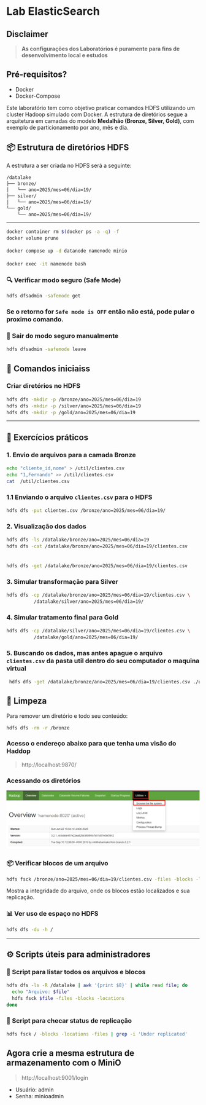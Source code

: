 # Lab ElasticSearch


## Disclaimer
> **As configurações dos Laboratórios é puramente para fins de desenvolvimento local e estudos**


## Pré-requisitos?
* Docker
* Docker-Compose


Este laboratório tem como objetivo praticar comandos HDFS utilizando um cluster Hadoop simulado com Docker. A estrutura de diretórios segue a arquitetura em camadas do modelo **Medalhão (Bronze, Silver, Gold)**, com exemplo de particionamento por ano, mês e dia.

## 📦 Estrutura de diretórios HDFS

A estrutura a ser criada no HDFS será a seguinte:

```
/datalake
├── bronze/
│   └── ano=2025/mes=06/dia=19/
├── silver/
│   └── ano=2025/mes=06/dia=19/
└── gold/
    └── ano=2025/mes=06/dia=19/
```

---

```bash
docker container rm $(docker ps -a -q) -f
docker volume prune

docker compose up -d datanode namenode minio

docker exec -it namenode bash

```


### 🔍 Verificar modo seguro (Safe Mode)

```bash
hdfs dfsadmin -safemode get
```

### Se o retorno for `Safe mode is OFF` então não está, pode pular o proximo comando.

### 🚫 Sair do modo seguro manualmente

```bash
hdfs dfsadmin -safemode leave
```

## 🚀 Comandos iniciaiss

### Criar diretórios no HDFS

```bash
hdfs dfs -mkdir -p /bronze/ano=2025/mes=06/dia=19
hdfs dfs -mkdir -p /silver/ano=2025/mes=06/dia=19
hdfs dfs -mkdir -p /gold/ano=2025/mes=06/dia=19
```


---

## 📂 Exercícios práticos

### 1. Envio de arquivos para a camada Bronze

```bash
echo "cliente_id,nome" > /util/clientes.csv
echo "1,Fernando" >> /util/clientes.csv
cat  /util/clientes.csv

```

### 1.1 Enviando o arquivo `clientes.csv` para o HDFS

```bash
hdfs dfs -put clientes.csv /bronze/ano=2025/mes=06/dia=19/
```

### 2. Visualização dos dados

```bash
hdfs dfs -ls /datalake/bronze/ano=2025/mes=06/dia=19
hdfs dfs -cat /datalake/bronze/ano=2025/mes=06/dia=19/clientes.csv


hdfs dfs -get /datalake/bronze/ano=2025/mes=06/dia=19/clientes.csv
```


### 3. Simular transformação para Silver

```bash
hdfs dfs -cp /datalake/bronze/ano=2025/mes=06/dia=19/clientes.csv \
          /datalake/silver/ano=2025/mes=06/dia=19/
```

### 4. Simular tratamento final para Gold

```bash
hdfs dfs -cp /datalake/silver/ano=2025/mes=06/dia=19/clientes.csv \
          /datalake/gold/ano=2025/mes=06/dia=19/
```

### 5. Buscando os dados, mas antes apague o arquivo `clientes.csv` da pasta util dentro do seu computador o maquina virtual
```bash
 hdfs dfs -get /datalake/bronze/ano=2025/mes=06/dia=19/clientes.csv ./util/

```


## 🧹 Limpeza

Para remover um diretório e todo seu conteúdo:

```bash
hdfs dfs -rm -r /bronze
```


### Acesso o endereço abaixo para que tenha uma visão do Haddop
> http://localhost:9870/


### Acessando os diretórios
![HFDS](/content/hdfs-00.png)


### 📦 Verificar blocos de um arquivo

```bash
hdfs fsck /bronze/ano=2025/mes=06/dia=19/clientes.csv -files -blocks -locations
```

Mostra a integridade do arquivo, onde os blocos estão localizados e sua replicação.

### 📊 Ver uso de espaço no HDFS

```bash
hdfs dfs -du -h /
```


---

## ⚙️ Scripts úteis para administradores

### 📌 Script para listar todos os arquivos e blocos

```bash
hdfs dfs -ls -R /datalake | awk '{print $8}' | while read file; do
  echo "Arquivo: $file"
  hdfs fsck $file -files -blocks -locations
done
```

### 📌 Script para checar status de replicação

```bash
hdfs fsck / -blocks -locations -files | grep -i 'Under replicated'
```


## Agora crie a mesma estrutura de armazenamento com o MiniO

> http://localhost:9001/login

* Usuário: admin
* Senha: minioadmin

